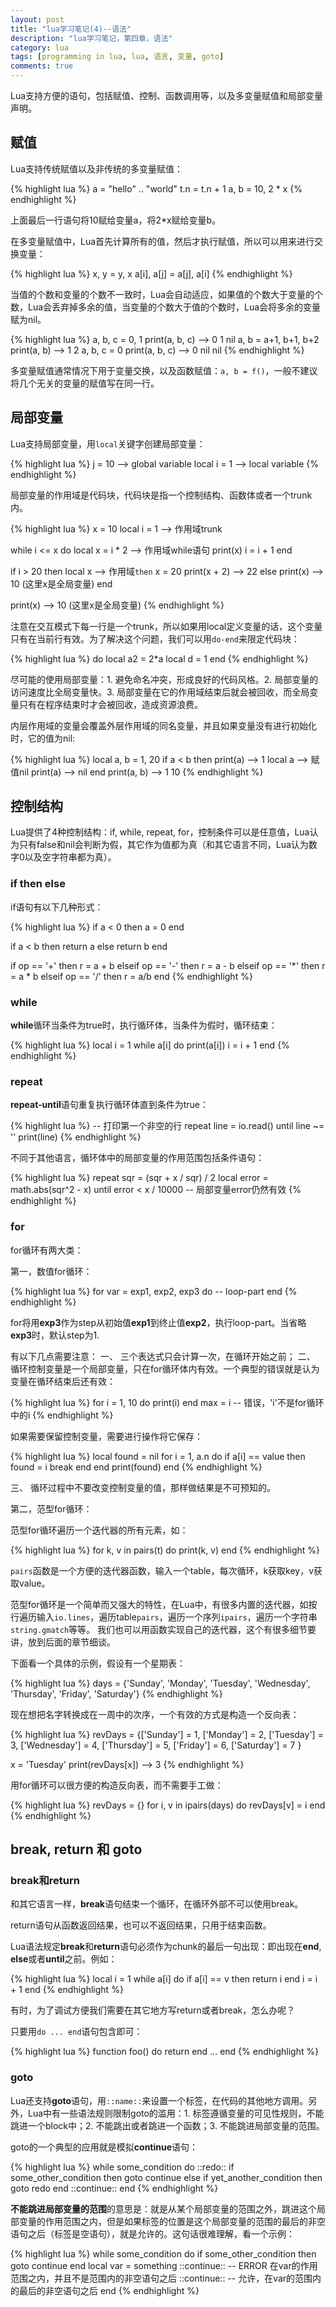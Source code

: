 ```yaml
---
layout: post
title: "lua学习笔记(4)--语法"
description: "lua学习笔记，第四章，语法"
category: lua
tags: [programming in lua, lua, 语言, 变量, goto]
comments: true
---
```


Lua支持方便的语句，包括赋值、控制、函数调用等，以及多变量赋值和局部变量声明。

## 赋值

Lua支持传统赋值以及非传统的多变量赋值：

{% highlight lua %}
a = "hello" .. "world"
t.n = t.n + 1
a, b = 10, 2 * x
{% endhighlight %}

上面最后一行语句将10赋给变量a，将2*x赋给变量b。

在多变量赋值中，Lua首先计算所有的值，然后才执行赋值，所以可以用来进行交换变量：

{% highlight lua %}
x, y = y, x
a[i], a[j] = a[j], a[i]
{% endhighlight %}

当值的个数和变量的个数不一致时，Lua会自动适应，如果值的个数大于变量的个数，Lua会丢弃掉多余的值，当变量的个数大于值的个数时，Lua会将多余的变量赋为nil。

{% highlight lua %}
a, b, c = 0, 1
print(a, b, c)             --> 0 1 nil
a, b = a+1, b+1, b+2
print(a, b)                --> 1 2
a, b, c = 0
print(a, b, c)             --> 0 nil nil
{% endhighlight %}

多变量赋值通常情况下用于变量交换，以及函数赋值：`a, b = f()`，一般不建议将几个无关的变量的赋值写在同一行。

<!-- more -->

## 局部变量

Lua支持局部变量，用`local`关键字创建局部变量：

{% highlight lua %}
j = 10           --> global variable
local i = 1      --> local variable
{% endhighlight %}

局部变量的作用域是代码块，代码块是指一个控制结构、函数体或者一个trunk内。

{% highlight lua %}
x = 10
local i = 1              --> 作用域trunk

while i <= x do
    local x = i * 2     --> 作用域while语句
    print(x)
    i = i + 1
end

if i > 20 then
    local x             --> 作用域`then`
    x = 20
    print(x + 2)        --> 22
else
    print(x)            --> 10 (这里x是全局变量)
end

print(x)                --> 10 (这里x是全局变量)
{% endhighlight %}

注意在交互模式下每一行是一个trunk，所以如果用local定义变量的话，这个变量只有在当前行有效。为了解决这个问题，我们可以用`do-end`来限定代码块：

{% highlight lua %}
do
    local a2 = 2*a
    local d = 1
end
{% endhighlight %}

尽可能的使用局部变量：1. 避免命名冲突，形成良好的代码风格。2. 局部变量的访问速度比全局变量快。3. 局部变量在它的作用域结束后就会被回收，而全局变量只有在程序结束时才会被回收，造成资源浪费。

内层作用域的变量会覆盖外层作用域的同名变量，并且如果变量没有进行初始化时，它的值为nil:

{% highlight lua %}
local a, b = 1, 20
if a < b then
    print(a)     --> 1
    local a      --> 赋值nil
    print(a)     --> nil
end
print(a, b)      --> 1 10
{% endhighlight %}

## 控制结构

Lua提供了4种控制结构：if, while, repeat, for，控制条件可以是任意值，Lua认为只有false和nil会判断为假，其它作为值都为真（和其它语言不同，Lua认为数字0以及空字符串都为真）。

### if then else

if语句有以下几种形式：

{% highlight lua %}
if a < 0 then
    a = 0
end

if a < b then 
    return a
else
    return b
end

if op == '+' then
    r = a + b
elseif op == '-' then
    r = a - b
elseif op == '*' then
    r = a * b
elseif op == '/' then
    r = a/b
end
{% endhighlight %}

### while

**while**循环当条件为true时，执行循环体，当条件为假时，循环结束：

{% highlight lua %}
local i = 1
while a[i] do
    print(a[i])
    i = i + 1
end
{% endhighlight %}

### repeat

**repeat-until**语句重复执行循环体直到条件为true：

{% highlight lua %}
-- 打印第一个非空的行
repeat
    line = io.read()
until line ~= ''
print(line)
{% endhighlight %}

不同于其他语言，循环体中的局部变量的作用范围包括条件语句：

{% highlight lua %}
repeat
    sqr = (sqr + x / sqr) / 2
    local error = math.abs(sqr^2 - x)
until error < x / 10000                    -- 局部变量error仍然有效
{% endhighlight %}

### for

for循环有两大类：

第一，数值for循环：

{% highlight lua %}
for var = exp1, exp2, exp3 do
    -- loop-part
end
{% endhighlight %}

for将用**exp3**作为step从初始值**exp1**到终止值**exp2**，执行loop-part。当省略**exp3**时，默认step为1.

有以下几点需要注意：
一、 三个表达式只会计算一次，在循环开始之前；
二、 循环控制变量是一个局部变量，只在for循环体内有效。一个典型的错误就是认为变量在循环结束后还有效：

{% highlight lua %}
for i = 1, 10 do print(i) end
max = i                     -- 错误，'i'不是for循环中的i
{% endhighlight %}

如果需要保留控制变量，需要进行操作将它保存：

{% highlight lua %}
local found = nil
for i = 1, a.n do
    if a[i] == value then
        found = i
        break
    end
end
print(found)
end
{% endhighlight %}

三、 循环过程中不要改变控制变量的值，那样做结果是不可预知的。

第二，范型for循环：

范型for循环遍历一个迭代器的所有元素，如：

{% highlight lua %}
for k, v in pairs(t) do print(k, v) end
{% endhighlight %}

`pairs`函数是一个方便的迭代器函数，输入一个table，每次循环，k获取key，v获取value。

范型for循环是一个简单而又强大的特性，在Lua中，有很多内置的迭代器，如按行遍历输入`io.lines`，遍历table`pairs`，遍历一个序列`ipairs`，遍历一个字符串`string.gmatch`等等。 我们也可以用函数实现自己的迭代器，这个有很多细节要讲，放到后面的章节细谈。

下面看一个具体的示例，假设有一个星期表：

{% highlight lua %}
days = {'Sunday', 'Monday', 'Tuesday', 'Wednesday',
        'Thursday', 'Friday', 'Saturday'}
{% endhighlight %}

现在想把名字转换成在一周中的次序，一个有效的方式是构造一个反向表：

{% highlight lua %}
revDays = {['Sunday'] = 1,
           ['Monday'] = 2,
           ['Tuesday'] = 3,
           ['Wednesday'] = 4,
           ['Thursday'] = 5,
           ['Friday'] = 6,
           ['Saturday'] = 7
          }

x = 'Tuesday'
print(revDays[x])         --> 3
{% endhighlight %}

用for循环可以很方便的构造反向表，而不需要手工做：

{% highlight lua %}
revDays = {}
for i, v in ipairs(days) do
    revDays[v] = i
end
{% endhighlight %}

## break, return 和 goto

### break和return
和其它语言一样，**break**语句结束一个循环，在循环外部不可以使用break。

return语句从函数返回结果，也可以不返回结果，只用于结束函数。

Lua语法规定**break**和**return**语句必须作为chunk的最后一句出现：即出现在**end**, **else**或者**until**之前。例如：

{% highlight lua %}
local i = 1
while a[i] do
    if a[i] == v then return i end
    i = i + 1
end
{% endhighlight %}

有时，为了调试方便我们需要在其它地方写return或者break，怎么办呢？

只要用`do ... end`语句包含即可：

{% highlight lua %}
function foo()
    do return end
    ...
end
{% endhighlight %}

### goto

Lua还支持**goto**语句，用`::name::`来设置一个标签，在代码的其他地方调用。另外，Lua中有一些语法规则限制goto的滥用：1. 标签遵循变量的可见性规则，不能跳进一个block中；2. 不能跳出或者跳进一个函数；3. 不能跳进局部变量的范围。

goto的一个典型的应用就是模拟**continue**语句：

{% highlight lua %}
while some_condition do
    ::redo::
    if some_other_condition then goto continue
    else if yet_another_condition then goto redo
    end
    <some code>
    ::continue::
end
{% endhighlight %}

**不能跳进局部变量的范围**的意思是：就是从某个局部变量的范围之外，跳进这个局部变量的作用范围之内，但是如果标签的位置是这个局部变量的范围的最后的非空语句之后（标签是空语句），就是允许的。这句话很难理解，看一个示例：

{% highlight lua %}
while some_condition do
    if some_other_condition then goto continue end
    local var = something
    <some code>
    ::continue::             -- ERROR 在var的作用范围之内，并且不是范围内的非空语句之后
    <some non-void code>
    ::continue::             -- 允许，在var的范围内的最后的非空语句之后 
end
{% endhighlight %}
